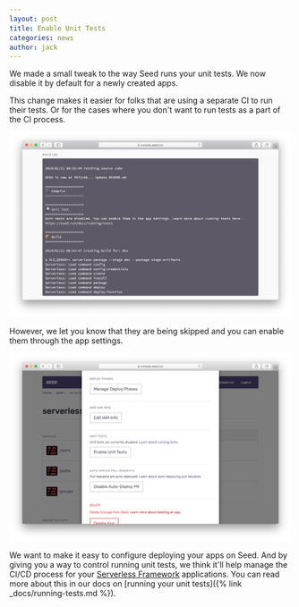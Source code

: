 ```yaml
---
layout: post
title: Enable Unit Tests
categories: news
author: jack
---
```


We made a small tweak to the way Seed runs your unit tests. We now disable it by default for a newly created apps.

This change makes it easier for folks that are using a separate CI to run their tests. Or for the cases where you don't want to run tests as a part of the CI process.

![Unit tests disabled by default](/assets/blog/enable-unit-tests/unit-tests-disabled-by-default.png)

However, we let you know that they are being skipped and you can enable them through the app settings.

![Enable unit tests setting](/assets/blog/enable-unit-tests/enable-unit-tests-setting.png)

We want to make it easy to configure deploying your apps on Seed. And by giving you a way to control running unit tests, we think it'll help manage the CI/CD process for your [Serverless Framework](https://serverless.com) applications. You can read more about this in our docs on [running your unit tests]({% link _docs/running-tests.md %}).
